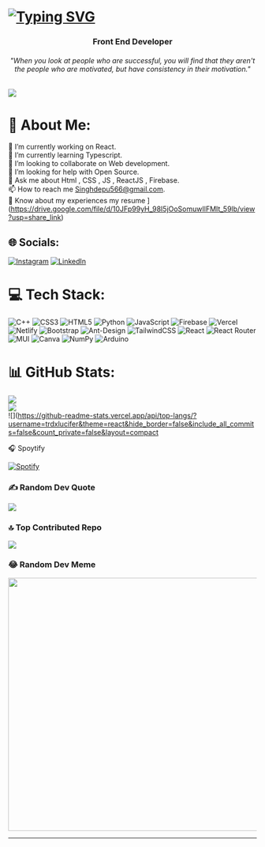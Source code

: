 
<h1>
  <a href="https://git.io/typing-svg"><img src="https://readme-typing-svg.demolab.com?font=Fira+Code&pause=1000&color=3320F7&width=435&lines=Hi%F0%9F%91%8B+I'm+Deependra+Singh.;I'm+a+Front+End+Developer%F0%9F%91%A8%E2%80%8D%F0%9F%92%BB." alt="Typing SVG" /></a>
</h1>

<h3 align="center">Front End Developer </h3>
<h6 align="center">"When you look at people who are successful, you will find that they aren't the people who are motivated, but have consistency in their motivation."</h6>

[![](https://visitcount.itsvg.in/api?id=trdxlucifer&label=What%20you%20seek%20is%20seeking%20you&pretty=true)](https://visitcount.itsvg.in)
# 💫 About Me:
🔭 I’m currently working on React.<br>🌱 I’m currently learning Typescript.<br>👯 I’m looking to collaborate on Web development.<br>🤝 I’m looking for help with Open Source.<br>💬 Ask me about Html , CSS , JS , ReactJS , Firebase.<br>📫 How to reach me Singhdepu566@gmail.com.<br>📄 Know about my experiences my resume 
](https://drive.google.com/file/d/10JFp99yH_98I5jOoSomuwIlFMIt_59lb/view?usp=share_link)



## 🌐 Socials:
[![Instagram](https://img.shields.io/badge/Instagram-%23E4405F.svg?logo=Instagram&logoColor=white)](https://instagram.com/i_mdeepusingh) [![LinkedIn](https://img.shields.io/badge/LinkedIn-%230077B5.svg?logo=linkedin&logoColor=white)](https://linkedin.com/in/https://www.linkedin.com/in/deependra-singh-14a33720a/) 

# 💻 Tech Stack:
![C++](https://img.shields.io/badge/c++-%2300599C.svg?style=for-the-badge&logo=c%2B%2B&logoColor=white) ![CSS3](https://img.shields.io/badge/css3-%231572B6.svg?style=for-the-badge&logo=css3&logoColor=white) ![HTML5](https://img.shields.io/badge/html5-%23E34F26.svg?style=for-the-badge&logo=html5&logoColor=white) ![Python](https://img.shields.io/badge/python-3670A0?style=for-the-badge&logo=python&logoColor=ffdd54) ![JavaScript](https://img.shields.io/badge/javascript-%23323330.svg?style=for-the-badge&logo=javascript&logoColor=%23F7DF1E) ![Firebase](https://img.shields.io/badge/firebase-%23039BE5.svg?style=for-the-badge&logo=firebase) ![Vercel](https://img.shields.io/badge/vercel-%23000000.svg?style=for-the-badge&logo=vercel&logoColor=white) ![Netlify](https://img.shields.io/badge/netlify-%23000000.svg?style=for-the-badge&logo=netlify&logoColor=#00C7B7) ![Bootstrap](https://img.shields.io/badge/bootstrap-%23563D7C.svg?style=for-the-badge&logo=bootstrap&logoColor=white) ![Ant-Design](https://img.shields.io/badge/-AntDesign-%230170FE?style=for-the-badge&logo=ant-design&logoColor=white) ![TailwindCSS](https://img.shields.io/badge/tailwindcss-%2338B2AC.svg?style=for-the-badge&logo=tailwind-css&logoColor=white) ![React](https://img.shields.io/badge/react-%2320232a.svg?style=for-the-badge&logo=react&logoColor=%2361DAFB) ![React Router](https://img.shields.io/badge/React_Router-CA4245?style=for-the-badge&logo=react-router&logoColor=white) ![MUI](https://img.shields.io/badge/MUI-%230081CB.svg?style=for-the-badge&logo=material-ui&logoColor=white) ![Canva](https://img.shields.io/badge/Canva-%2300C4CC.svg?style=for-the-badge&logo=Canva&logoColor=white) ![NumPy](https://img.shields.io/badge/numpy-%23013243.svg?style=for-the-badge&logo=numpy&logoColor=white) ![Arduino](https://img.shields.io/badge/-Arduino-00979D?style=for-the-badge&logo=Arduino&logoColor=white)
# 📊 GitHub Stats:
![](https://github-readme-stats.vercel.app/api?username=trdxlucifer&theme=react&hide_border=false&include_all_commits=false&count_private=false)<br/>
![](https://github-readme-streak-stats.herokuapp.com/?user=trdxlucifer&theme=react&hide_border=false)<br/>
![](https://github-readme-stats.vercel.app/api/top-langs/?username=trdxlucifer&theme=react&hide_border=false&include_all_commits=false&count_private=false&layout=compact

🎧 Spoytify 

[![Spotify](https://novatorem.visualbean.vercel.app/api/spotify)](https://open.spotify.com/user/1112981871)

### ✍️ Random Dev Quote
![](https://quotes-github-readme.vercel.app/api?type=horizontal&theme=radical)

### 🔝 Top Contributed Repo
![](https://github-contributor-stats.vercel.app/api?username=trdxlucifer&limit=5&theme=dracula&combine_all_yearly_contributions=true)

### 😂 Random Dev Meme
<img src="https://rm.up.railway.app/" width="512px"/>

---


<!-- Proudly created with GPRM ( https://gprm.itsvg.in ) -->
